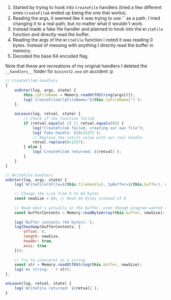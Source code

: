 1. Started by trying to hook into `CreateFile` handlers (tried a few different ones `CreateFileA` ended up being the one that works).
2. Reading the args, it seemed like it was trying to use '<Insert Path Here>` as a path. I tried changing it to a real path, but no matter what it wouldn't work.
3. Instead made a fake file handler and planned to hook into the `WriteFile` function and directly read the buffer.
4. Reading the args of the `WriteFile` function I noted it was reading 0 bytes. Instead of messing with anything I directly read the buffer in memory.
5. Decoded the base 64 encoded flag.


Note that these are recreations of my original handlers I deleted the `__handlers__` folder for `bininst2.exe` on accident :p
```js
// CreateFileA handlers
{
    onEnter(log, args, state) {
        this.lpFileName = Memory.readUtf8String(args[0]);
        log(`CreateFileA(lpFileName="${this.lpFileName}")`);
    },
    
    onLeave(log, retval, state) {
        // Check if the function failed
        if (retval.equals(-1) || retval.equals(0)) {
            log("CreateFileA failed, creating our own file");
            log(`Fake handle: ${0x1337}`);
            // Replace the return value with our real handle
            retval.replace(0x1337);
        } else {
            log(`CreateFileA returned: ${retval}`);
        }
    }
}

```

```js
// WriteFile handlers
onEnter(log, args, state) {
    log(`WriteFile(hFile=${this.fileHandle}, lpBuffer=${this.buffer}, nNumberOfBytesToWrite=${this.originalSize})`);

    // Change the size from 0 to 64 bytes
    const newSize = 64; // Read 64 bytes instead of 0
    
    // Read what's actually in the buffer, even though program wanted to write 0 bytes
    const bufferContents = Memory.readByteArray(this.buffer, newSize);
    
    log('Buffer contents (64 bytes):');
    log(hexdump(bufferContents, {
        offset: 0,
        length: newSize,
        header: true,
        ansi: true
    }));
    
    // Try to interpret as a string
    const str = Memory.readUtf8String(this.buffer, newSize);
    log('As string: ' + str);
},

onLeave(log, retval, state) {
    log(`WriteFile returned: ${retval}`);
}
```